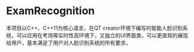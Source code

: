 # ExamRecognition
本项目以C++、C++11为核心语言，在QT creator环境下编写的智能人脸识别系统，可以应用在考场等实时性高环境下，又独立的UI界面类，可以更直观的展现给用户，基本满足了用户对人脸识别系统的所有要求。
